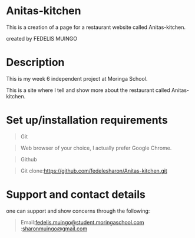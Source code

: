 # Anitas-kitchen
This is a creation of a page for a restaurant website called Anitas-kitchen.

created by FEDELIS MUINGO

# Description
This is my week 6 independent project at Moringa School.

This is a site where I tell and show more about the restaurant called Anitas-kitchen.

# Set up/installation requirements
>Git

>Web browser of your choice, I actually prefer Google Chrome.

>Github

>Git clone:https://github.com/fedelesharon/Anitas-kitchen.git

# Support and contact details
one can support and show concerns through the following:
>Email:fedelis.muingo@student.moringaschool.com
      :sharonmuingo@gmail.com
